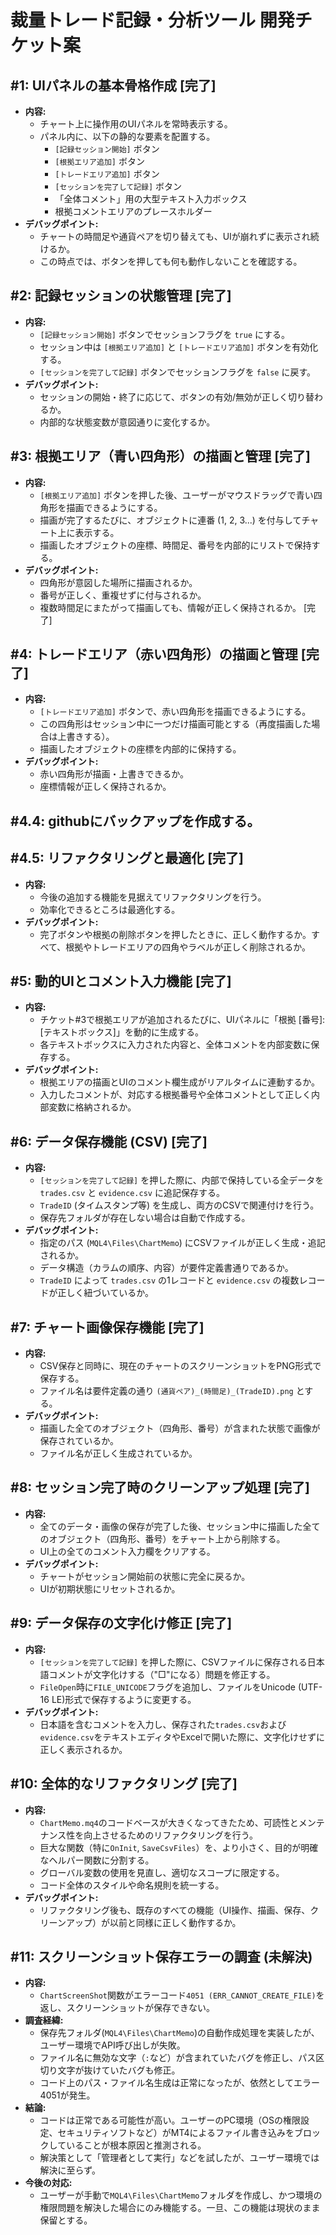 # 裁量トレード記録・分析ツール 開発チケット案

## #1: UIパネルの基本骨格作成 [完了]
- **内容:**
    - チャート上に操作用のUIパネルを常時表示する。
    - パネル内に、以下の静的な要素を配置する。
        - `[記録セッション開始]` ボタン
        - `[根拠エリア追加]` ボタン
        - `[トレードエリア追加]` ボタン
        - `[セッションを完了して記録]` ボタン
        - 「全体コメント」用の大型テキスト入力ボックス
        - 根拠コメントエリアのプレースホルダー
- **デバッグポイント:**
    - チャートの時間足や通貨ペアを切り替えても、UIが崩れずに表示され続けるか。
    - この時点では、ボタンを押しても何も動作しないことを確認する。

## #2: 記録セッションの状態管理 [完了]
- **内容:**
    - `[記録セッション開始]` ボタンでセッションフラグを `true` にする。
    - セッション中は `[根拠エリア追加]` と `[トレードエリア追加]` ボタンを有効化する。
    - `[セッションを完了して記録]` ボタンでセッションフラグを `false` に戻す。
- **デバッグポイント:**
    - セッションの開始・終了に応じて、ボタンの有効/無効が正しく切り替わるか。
    - 内部的な状態変数が意図通りに変化するか。

## #3: 根拠エリア（青い四角形）の描画と管理 [完了]
- **内容:**
    - `[根拠エリア追加]` ボタンを押した後、ユーザーがマウスドラッグで青い四角形を描画できるようにする。
    - 描画が完了するたびに、オブジェクトに連番 (1, 2, 3...) を付与してチャート上に表示する。
    - 描画したオブジェクトの座標、時間足、番号を内部的にリストで保持する。
- **デバッグポイント:**
    - 四角形が意図した場所に描画されるか。
    - 番号が正しく、重複せずに付与されるか。
    - 複数時間足にまたがって描画しても、情報が正しく保持されるか。 [完了]


## #4: トレードエリア（赤い四角形）の描画と管理 [完了]
- **内容:**
    - `[トレードエリア追加]` ボタンで、赤い四角形を描画できるようにする。
    - この四角形はセッション中に一つだけ描画可能とする（再度描画した場合は上書きする）。
    - 描画したオブジェクトの座標を内部的に保持する。
- **デバッグポイント:**
    - 赤い四角形が描画・上書きできるか。
    - 座標情報が正しく保持されるか。

## #4.4: githubにバックアップを作成する。

## #4.5: リファクタリングと最適化 [完了]
- **内容:**
    - 今後の追加する機能を見据えてリファクタリングを行う。
    - 効率化できるところは最適化する。
- **デバッグポイント:**
    - 完了ボタンや根拠の削除ボタンを押したときに、正しく動作するか。すべて、根拠やトレードエリアの四角やラベルが正しく削除されるか。

## #5: 動的UIとコメント入力機能 [完了]
- **内容:**
    - チケット#3で根拠エリアが追加されるたびに、UIパネルに「根拠 [番号]: [テキストボックス]」を動的に生成する。
    - 各テキストボックスに入力された内容と、全体コメントを内部変数に保存する。
- **デバッグポイント:**
    - 根拠エリアの描画とUIのコメント欄生成がリアルタイムに連動するか。
    - 入力したコメントが、対応する根拠番号や全体コメントとして正しく内部変数に格納されるか。

## #6: データ保存機能 (CSV) [完了]
- **内容:**
    - `[セッションを完了して記録]` を押した際に、内部で保持している全データを `trades.csv` と `evidence.csv` に追記保存する。
    - `TradeID` (タイムスタンプ等) を生成し、両方のCSVで関連付けを行う。
    - 保存先フォルダが存在しない場合は自動で作成する。
- **デバッグポイント:**
    - 指定のパス (`MQL4\Files\ChartMemo`) にCSVファイルが正しく生成・追記されるか。
    - データ構造（カラムの順序、内容）が要件定義書通りであるか。
    - `TradeID` によって `trades.csv` の1レコードと `evidence.csv` の複数レコードが正しく紐づいているか。


## #7: チャート画像保存機能 [完了]
- **内容:**
    - CSV保存と同時に、現在のチャートのスクリーンショットをPNG形式で保存する。
    - ファイル名は要件定義の通り `(通貨ペア)_(時間足)_(TradeID).png` とする。
- **デバッグポイント:**
    - 描画した全てのオブジェクト（四角形、番号）が含まれた状態で画像が保存されているか。
    - ファイル名が正しく生成されているか。

## #8: セッション完了時のクリーンアップ処理 [完了]
- **内容:**
    - 全てのデータ・画像の保存が完了した後、セッション中に描画した全てのオブジェクト（四角形、番号）をチャート上から削除する。
    - UI上の全てのコメント入力欄をクリアする。
- **デバッグポイント:**
    - チャートがセッション開始前の状態に完全に戻るか。
    - UIが初期状態にリセットされるか。

## #9: データ保存の文字化け修正 [完了]
- **内容:**
    - `[セッションを完了して記録]` を押した際に、CSVファイルに保存される日本語コメントが文字化けする（"□"になる）問題を修正する。
    - `FileOpen`時に`FILE_UNICODE`フラグを追加し、ファイルをUnicode (UTF-16 LE)形式で保存するように変更する。
- **デバッグポイント:**
    - 日本語を含むコメントを入力し、保存された`trades.csv`および`evidence.csv`をテキストエディタやExcelで開いた際に、文字化けせずに正しく表示されるか。

## #10: 全体的なリファクタリング [完了]
- **内容:**
    - `ChartMemo.mq4`のコードベースが大きくなってきたため、可読性とメンテナンス性を向上させるためのリファクタリングを行う。
    - 巨大な関数（特に`OnInit`, `SaveCsvFiles`）を、より小さく、目的が明確なヘルパー関数に分割する。
    - グローバル変数の使用を見直し、適切なスコープに限定する。
    - コード全体のスタイルや命名規則を統一する。
- **デバッグポイント:**
    - リファクタリング後も、既存のすべての機能（UI操作、描画、保存、クリーンアップ）が以前と同様に正しく動作するか。

## #11: スクリーンショット保存エラーの調査 (未解決)
- **内容:**
    - `ChartScreenShot`関数がエラーコード`4051 (ERR_CANNOT_CREATE_FILE)`を返し、スクリーンショットが保存できない。
- **調査経緯:**
    - 保存先フォルダ(`MQL4\Files\ChartMemo`)の自動作成処理を実装したが、ユーザー環境でAPI呼び出しが失敗。
    - ファイル名に無効な文字（`:`など）が含まれていたバグを修正し、パス区切り文字が抜けていたバグも修正。
    - コード上のパス・ファイル名生成は正常になったが、依然としてエラー4051が発生。
- **結論:**
    - コードは正常である可能性が高い。ユーザーのPC環境（OSの権限設定、セキュリティソフトなど）がMT4によるファイル書き込みをブロックしていることが根本原因と推測される。
    - 解決策として「管理者として実行」などを試したが、ユーザー環境では解決に至らず。
- **今後の対応:**
    - ユーザーが手動で`MQL4\Files\ChartMemo`フォルダを作成し、かつ環境の権限問題を解決した場合にのみ機能する。一旦、この機能は現状のまま保留とする。